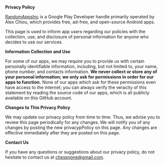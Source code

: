 **Privacy Policy**

[RandomAppsInc](https://play.google.com/store/apps/dev?id=9093438553713389916) is a Google Play Developer handle primarily operated by Alex Chiou, which provides free, ad-free, and open-source Android apps.

This page is used to inform app users regarding our policies with the collection, use, and disclosure of personal information for anyone who decides to use our services.

**Information Collection and Use**

For some of our apps, we may require you to provide us with certain personally identifiable information, including, but not limited to, your name, phone number, and contacts information. **We never collect or store any of your personal information; we only ask for permissions in order for our apps to function.** None of our apps which ask for these permissions even have access to the internet; you can always verify the veracity of this statement by reading the source code of our apps, which is all publicly available on this GitHub account.

**Changes to This Privacy Policy**

We may update our privacy policy from time to time. Thus, we advise you to review this page periodically for any changes. We will notify you of any changes by posting the new privacypPolicy on this page. Any changes are effective immediately after they are posted on this page.

**Contact Us**

If you have any questions or suggestions about our privacy policy, do not hesitate to contact us at chessnone@gmail.com.
